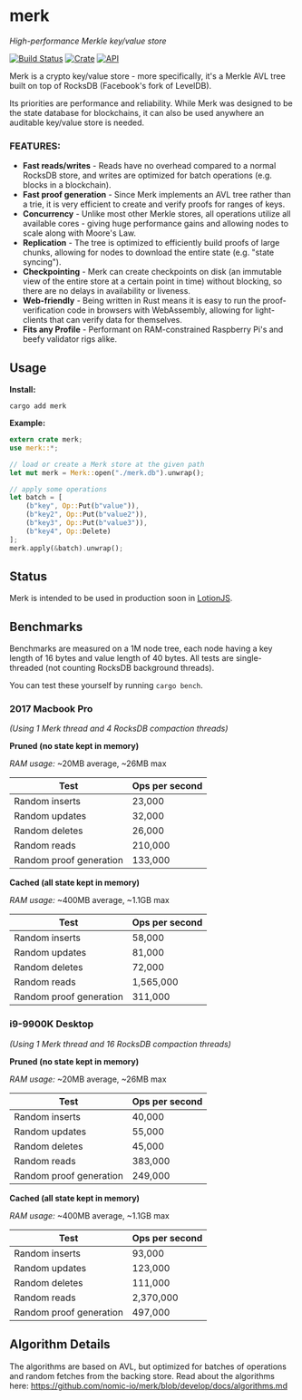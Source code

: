 # merk

*High-performance Merkle key/value store*

[![Build Status](https://travis-ci.org/nomic-io/merk.svg?branch=master)](https://travis-ci.org/nomic-io/merk)
[![Crate](https://img.shields.io/crates/v/merk.svg)](https://crates.io/crates/merk)
[![API](https://docs.rs/merk/badge.svg)](https://docs.rs/merk)

Merk is a crypto key/value store - more specifically, it's a Merkle AVL tree built on top of RocksDB (Facebook's fork of LevelDB).

Its priorities are performance and reliability. While Merk was designed to be the state database for blockchains, it can also be used anywhere an auditable key/value store is needed.

### FEATURES:
- **Fast reads/writes** - Reads have no overhead compared to a normal RocksDB store, and writes are optimized for batch operations (e.g. blocks in a blockchain).
- **Fast proof generation** - Since Merk implements an AVL tree rather than a trie, it is very efficient to create and verify proofs for ranges of keys.
- **Concurrency** - Unlike most other Merkle stores, all operations utilize all available cores - giving huge performance gains and allowing nodes to scale along with Moore's Law.
- **Replication** - The tree is optimized to efficiently build proofs of large chunks, allowing for nodes to download the entire state (e.g. "state syncing").
- **Checkpointing** - Merk can create checkpoints on disk (an immutable view of the entire store at a certain point in time) without blocking, so there are no delays in availability or liveness.
- **Web-friendly** - Being written in Rust means it is easy to run the proof-verification code in browsers with WebAssembly, allowing for light-clients that can verify data for themselves.
- **Fits any Profile** - Performant on RAM-constrained Raspberry Pi's and beefy validator rigs alike.

## Usage

**Install:**
```
cargo add merk
```

**Example:**
```rust
extern crate merk;
use merk::*;

// load or create a Merk store at the given path
let mut merk = Merk::open("./merk.db").unwrap();

// apply some operations
let batch = [
    (b"key", Op::Put(b"value")),
    (b"key2", Op::Put(b"value2")),
    (b"key3", Op::Put(b"value3")),
    (b"key4", Op::Delete)
];
merk.apply(&batch).unwrap();
```

## Status

Merk is intended to be used in production soon in [LotionJS](https://github.com/nomic-io/lotion).

## Benchmarks

Benchmarks are measured on a 1M node tree, each node having a key length of 16 bytes and value length of 40 bytes. All tests are single-threaded (not counting RocksDB background threads).

You can test these yourself by running `cargo bench`.

### 2017 Macbook Pro

*(Using 1 Merk thread and 4 RocksDB compaction threads)*

**Pruned (no state kept in memory)**

*RAM usage:* ~20MB average, ~26MB max

| Test | Ops per second |
| -------- | ------ |
| Random inserts | 23,000 |
| Random updates | 32,000 |
| Random deletes | 26,000 |
| Random reads | 210,000 |
| Random proof generation | 133,000 |

**Cached (all state kept in memory)**

*RAM usage:* ~400MB average, ~1.1GB max

| Test | Ops per second |
| -------- | ------ |
| Random inserts | 58,000 |
| Random updates | 81,000 |
| Random deletes | 72,000 |
| Random reads | 1,565,000 |
| Random proof generation | 311,000 |

### i9-9900K Desktop

*(Using 1 Merk thread and 16 RocksDB compaction threads)*

**Pruned (no state kept in memory)**

*RAM usage:* ~20MB average, ~26MB max

| Test | Ops per second |
| -------- | ------ |
| Random inserts | 40,000 |
| Random updates | 55,000 |
| Random deletes | 45,000 |
| Random reads | 383,000 |
| Random proof generation | 249,000 |

**Cached (all state kept in memory)**

*RAM usage:* ~400MB average, ~1.1GB max

| Test | Ops per second |
| -------- | ------ |
| Random inserts | 93,000 |
| Random updates | 123,000 |
| Random deletes | 111,000 |
| Random reads | 2,370,000 |
| Random proof generation | 497,000 |

## Algorithm Details

The algorithms are based on AVL, but optimized for batches of operations and random fetches from the backing store. Read about the algorithms here: https://github.com/nomic-io/merk/blob/develop/docs/algorithms.md
